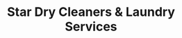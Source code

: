 ---
title: "Star Dry Cleaners & Laundry Services"
url: /colchester/star-dry-cleaners-und-laundry-services/
shop: Wäscherei
---